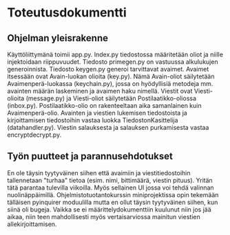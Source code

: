 # Toteutusdokumentti

## Ohjelman yleisrakenne

Käyttöliittymänä toimii app.py. Index.py tiedostossa määritetään oliot ja niille injektoidaan riippuvuudet. Tiedosto primegen.py on vastuussa alkulukujen generoinnista. Tiedosto keygen.py generoi tarvittavat avaimet. Avaimet itsessään ovat Avain-luokan olioita (key.py). Nämä Avain-oliot säilytetään Avaimenperä-luokassa (keychain.py), jossa on hyödyllisiä metodeja mm. avainten määrän laskeminen ja avaimen haku nimellä. Viestit ovat Viesti-olioita (message.py) ja Viesti-oliot säilytetään Postilaatikko-oliossa (inbox.py). Postilaatikko-olio on rakenteeltaan aika samanlainen kuin Avaimenperä-olio. Avainten ja viestien lukemisen tiedostoista ja kirjoittamisen tiedostoihin vastaa luokka TiedostonKasittelija (datahandler.py). Viestin salauksesta ja salauksen purkamisesta vastaa encryptdecrypt.py.

## Työn puutteet ja parannusehdotukset

En ole täysin tyytyväinen siihen että avaimiin ja viestitiedostoihin tallennetaan "turhaa" tietoa (esim. nimi, bittimäärä, viestin pituus). Yritän tätä parantaa tulevilla viikoilla. Myös sellainen UI jossa voi tehdä valinnan nuolinäppäimillä. Ohjelmistotuotantokurssin miniprojektissa opin tekemään tälläisen pyinquirer moduulilla mutta en ollut täysin tyytyväinen siihen, kun siinä oli bugeja. Vaikka se ei määrittelydokumenttiin kuulunut niin jos jää aikaa, niin teen mahdollisesti myös vertaisarviossa mainitun viestien allekirjoittamisen.
